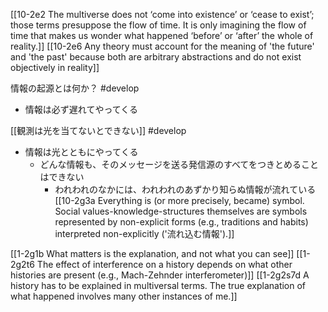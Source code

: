 [[10-2e2 The multiverse does not ‘come into existence’ or ‘cease to exist’; those terms presuppose the flow of time. It is only imagining the flow of time that makes us wonder what happened ‘before’ or ‘after’ the whole of reality.]]
[[10-2e6 Any theory must account for the meaning of 'the future' and 'the past' because both are arbitrary abstractions and do not exist objectively in reality]]

情報の起源とは何か？
#develop 

- 情報は必ず遅れてやってくる

[[観測は光を当てないとできない]] #develop 
- 情報は光とともにやってくる
	- どんな情報も、そのメッセージを送る発信源のすべてをつきとめることはできない
		- われわれのなかには、われわれのあずかり知らぬ情報が流れている
			[[10-2g3a Everything is (or more precisely, became) symbol. Social values-knowledge-structures themselves are symbols represented by non-explicit forms (e.g., traditions and habits) interpreted non-explicitly ('流れ込む情報').]]

[[1-2g1b What matters is the explanation, and not what you can see]]
	[[1-2g2t6 The effect of interference on a history depends on what other histories are present (e.g., Mach-Zehnder interferometer)]]
		[[1-2g2s7d A history has to be explained in multiversal terms. The true explanation of what happened involves many other instances of me.]]
			